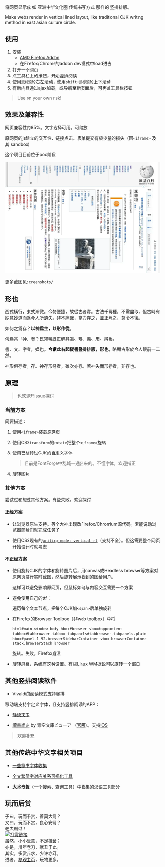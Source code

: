 将网页显示成 如 亚洲中华文化圈 传统书写方式 那样的 竖排排版。

Make webs render in vertical lined layout, like traditional CJK writing method in east asian culture circle.

## 使用

1. 安装
   - [AMO Firefox Addon](https://addons.mozilla.org/firefox/addon/vertical-ize-cjk-lines/)
   - 在Firefox/Chrome的addon dev模式中load进去
2. 打开一个网页
3. 点工具栏上的按钮，开始竖排阅读
4. 使用`鼠标滚轮`右左滚动，使用`shift+鼠标滚轮`上下滚动
5. 有新内容通过ajax加载，或导航至新页面后，可再点工具栏按钮

> Use on your own risk!

## 效果及兼容性

网页兼容性约85%。文字选择可用。可缩放

原网页的js建立的交互性、链接点击、表单提交有极少量的损失（因`<iframe>` 及其 sandbox）

这个项目目前位于poc阶段

![](screenshots/李東垣-维基百科.webp)

更多截图见`screenshots/`

## 形也

西式橫行，東式漸微。今物便捷，故從古者寡。古法千萬種，不需盡取，但古時有妙意妙道而爲今人所遺失，非不痛哉，當力存之，並正解之，莫令不復。

如何之爲存？**以神爲主，以形作從**。

何爲其「神」者？民知曉且正解其道、理、義、用、辨也。

書、文、字者，媒也。**今獻此右起縱書豎排排版，形也**，略顯古形於今人眼前一二然。

神形俱存者，存。神存形易者，雖次亦存。若神失而形存者，非存也。

## 原理

> 也欢迎开issue探讨

### 当前方案

简要描述：

1. 使用`<iframe>`装载原网页

2. 使用CSS`transform`的`rotate`把整个`<iframe>`旋转

3. 使用已旋转过CJK的自定义字体
   
   > 目前是FontForge中乱炖一通出来的。不懂字体，欢迎指正

4. 旋转图片

### 其他方案

尝试过和想过其他方案。有些失败。欢迎探讨

#### 正经方案

- 让浏览器原生支持。等个大神出现改Firefox/Chromium源代码。若能说动浏览器商我们就完成任务了

- 使用CSS现有的[`writing-mode: vertical-rl`](https://developer.mozilla.org/en-US/docs/Web/CSS/writing-mode)（支持不全）。但这需要整个网页开始设计时就考虑

#### 不正经方案

- 使用旋转CJK的字体和旋转图片后，用canvas或Headless browser等方案对原网页进行实时截图，然后旋转展示截到的图给用户。
  
  这样可以避免影响原网页，但鼠标如何与内容交互需要一个方案

- 避免使用自己的ttf：
  
  遍历每个文本节点，把每个CJK加`<span>`后单独旋转

- 在Firefox的Browser Toolbox（非web toolbox）中将
  
  ```
  html#main-window body hbox#browser vbox#appcontent tabbox#tabbrowser-tabbox tabpanels#tabbrowser-tabpanels.plain hbox#panel-1-92.browserSidebarContainer vbox.browserContainer stack.browserStack browser
  ```
  
  旋转。失败，Firefox崩溃

- 旋转屏幕，系统有这种设置。有些Linux WM据说可以旋转一个窗口

## 其他竖排阅读软件

- Vivaldi的阅读模式支持竖排

移动端支持字定义字体，且支持竖排阅读的APP：

- [静读天下](https://www.moondownload.com/chinese.html)

- [讀書尚友](https://play.google.com/store/apps/details?id=info.ebstudio.bookviewer.free) by 青空文庫ビューア （[官网](http://ebstudio.info)）。支持[iOS](https://apps.apple.com/jp/app/id1579254502)

> 欢迎补充

## 其他传统中华文字相关项目

- [一些篆书字体收集](https://gitlab.com/garywill/cc-resources/-/releases)

- [全文繁简字对应关系可视化工具](https://github.com/garywill/cc-visualize)

- [**大术专搜**](https://github.com/garywill/BigSearch/blob/master/src/README_zh.md)（一个搜索、查询工具）中收集的汉语工具部分

## 玩而后赏

子曰，玩而予赏，善莫大焉？<br>
又曰，玩而不赏，良心安焉？<br>
老夫谢过！<br>
<a target="_blank" href="https://github.com/garywill/receiving/blob/master/receiving_methods.md"><img src="https://gitlab.com/garywill/receiving/raw/master/receivingcode.png" alt="打赏链接" width="450"></a><br>
虽然，小小玩意，不足挂齿；<br>
亦是，卅年老刀，献丑于此。<br>
其实，多赏非求，少许亦可。<br>
进者，[参观主页](https://garywill.github.io)，玩物更多。
